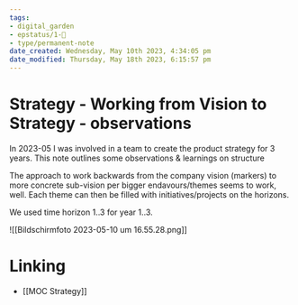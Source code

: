 ```yaml
---
tags: 
- digital_garden
- epstatus/1-🌱
- type/permanent-note
date_created: Wednesday, May 10th 2023, 4:34:05 pm
date_modified: Thursday, May 18th 2023, 6:15:57 pm
---
```

# Strategy - Working from Vision to Strategy - observations
In 2023-05 I was involved in a team to create the product strategy for 3 years. This note outlines some observations & learnings on structure

The approach to work backwards from the company vision (markers) to more concrete sub-vision per bigger endavours/themes seems to work, well. Each theme can then be filled with initiatives/projects on the horizons. 

We used time horizon 1..3 for year 1..3. 

![[Bildschirmfoto 2023-05-10 um 16.55.28.png]]
# Linking
* [[MOC Strategy]]


